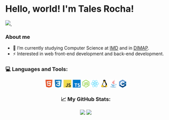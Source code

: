 <!-- ### Hi there 👋 -->

<!--

  Here are some ideas to get you started:

  - 🔭 I’m currently working on ...
  - 🌱 I’m currently learning ...
  - 👯 I’m looking to collaborate on ...
  - 🤔 I’m looking for help with ...
  - 💬 Ask me about ...
  - 📫 How to reach me: ...
  - 😄 Pronouns: ...
  - ⚡ Fun fact: ...
-->

# Hello, world! I'm Tales Rocha!

<p>
<a href="mailto:taleshrochaz@gmail.com">
  <img
      src="https://img.shields.io/badge/Gmail-D14836?style=for-the-badge&logo=gmail&logoColor=white"
      /> </a
    >&nbsp;&nbsp;
</p>

### About me

- 🌱 I’m currently studying Computer Science at [IMD](https://www.ufrn.br/) and in [DIMAP](https://dimap.ufrn.br/).
- ⚡ Interested in web front-end development and back-end development.

<h3>💻 Languages and Tools:</h3>
<div align="center">
  <code
      ><img
           alt="HTML5-icon"
           height="25"
           width="25"
           src="https://raw.githubusercontent.com/devicons/devicon/master/icons/html5/html5-original.svg"
           /></code>
  <code
      ><img
           alt="CSS3-icon"
           height="25"
           width="25"
           src="https://raw.githubusercontent.com/devicons/devicon/master/icons/css3/css3-original.svg"
           /></code>
  <code
      ><img
           alt="javascript-icon"
           height="25"
           width="25"
           src="https://raw.githubusercontent.com/devicons/devicon/master/icons/javascript/javascript-original.svg"
           /></code>
  <code
      ><img
           alt="typescript-icon"
           height="25"
           width="25"
           src="https://raw.githubusercontent.com/devicons/devicon/master/icons/typescript/typescript-original.svg"
           /></code>
  <code
      ><img
           alt="nodejs-icon"
           height="25"
           width="25"
           src="https://raw.githubusercontent.com/devicons/devicon/master/icons/nodejs/nodejs-original.svg"
           /></code>
  <code
      ><img
           alt="reactjs-icon"
           height="25"
           width="25"
           src="https://raw.githubusercontent.com/devicons/devicon/master/icons/react/react-original.svg"
           /></code>
  <code
      ><img
           alt="linux-icon"
           height="25"
           width="25"
           src="https://raw.githubusercontent.com/devicons/devicon/master/icons/linux/linux-original.svg"
           /></code>
  <code
      ><img
           alt="java-icon"
           height="25"
           width="25"
           src="https://raw.githubusercontent.com/devicons/devicon/master/icons/java/java-original.svg"
           /></code>
  <code
      ><img
           alt="cpp-icon"
           height="25"
           width="25"
           src="https://raw.githubusercontent.com/devicons/devicon/master/icons/cplusplus/cplusplus-original.svg"
           /></code>
  <div>

  <h3>📈 My GitHub Stats:</h3>
  <div align="center">
    <img
        height="180em"
        src="https://github-readme-stats-three-silk.vercel.app/api/top-langs/?username=taleshrocha&&theme=react&layout=compact&langs_count=5&hide=jupyter%20notebook,makefile"
        />
    <img
        height="180em"
        src="https://github-readme-stats-three-silk.vercel.app/api?username=taleshrocha&show_icons=true&theme=react"
        />
  </div>

